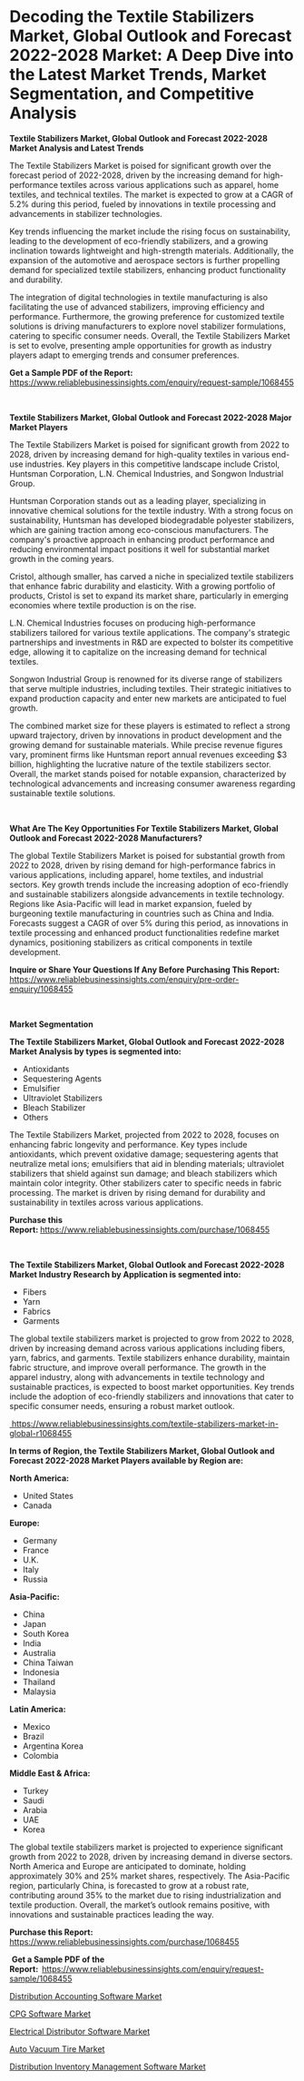 <p><h1>Decoding the Textile Stabilizers Market, Global Outlook and Forecast 2022-2028 Market: A Deep Dive into the Latest Market Trends, Market Segmentation, and Competitive Analysis</h1></p><p><strong>Textile Stabilizers Market, Global Outlook and Forecast 2022-2028 Market Analysis and Latest Trends</strong></p>
<p><p>The Textile Stabilizers Market is poised for significant growth over the forecast period of 2022-2028, driven by the increasing demand for high-performance textiles across various applications such as apparel, home textiles, and technical textiles. The market is expected to grow at a CAGR of 5.2% during this period, fueled by innovations in textile processing and advancements in stabilizer technologies. </p><p>Key trends influencing the market include the rising focus on sustainability, leading to the development of eco-friendly stabilizers, and a growing inclination towards lightweight and high-strength materials. Additionally, the expansion of the automotive and aerospace sectors is further propelling demand for specialized textile stabilizers, enhancing product functionality and durability. </p><p>The integration of digital technologies in textile manufacturing is also facilitating the use of advanced stabilizers, improving efficiency and performance. Furthermore, the growing preference for customized textile solutions is driving manufacturers to explore novel stabilizer formulations, catering to specific consumer needs. Overall, the Textile Stabilizers Market is set to evolve, presenting ample opportunities for growth as industry players adapt to emerging trends and consumer preferences.</p></p>
<p><strong>Get a Sample PDF of the Report:&nbsp;</strong> <a href="https://www.reliablebusinessinsights.com/enquiry/request-sample/1068455">https://www.reliablebusinessinsights.com/enquiry/request-sample/1068455</a></p>
<p>&nbsp;</p>
<p><strong>Textile Stabilizers Market, Global Outlook and Forecast 2022-2028 Major Market Players</strong></p>
<p><p>The Textile Stabilizers Market is poised for significant growth from 2022 to 2028, driven by increasing demand for high-quality textiles in various end-use industries. Key players in this competitive landscape include Cristol, Huntsman Corporation, L.N. Chemical Industries, and Songwon Industrial Group.</p><p>Huntsman Corporation stands out as a leading player, specializing in innovative chemical solutions for the textile industry. With a strong focus on sustainability, Huntsman has developed biodegradable polyester stabilizers, which are gaining traction among eco-conscious manufacturers. The company's proactive approach in enhancing product performance and reducing environmental impact positions it well for substantial market growth in the coming years.</p><p>Cristol, although smaller, has carved a niche in specialized textile stabilizers that enhance fabric durability and elasticity. With a growing portfolio of products, Cristol is set to expand its market share, particularly in emerging economies where textile production is on the rise.</p><p>L.N. Chemical Industries focuses on producing high-performance stabilizers tailored for various textile applications. The company's strategic partnerships and investments in R&D are expected to bolster its competitive edge, allowing it to capitalize on the increasing demand for technical textiles.</p><p>Songwon Industrial Group is renowned for its diverse range of stabilizers that serve multiple industries, including textiles. Their strategic initiatives to expand production capacity and enter new markets are anticipated to fuel growth.</p><p>The combined market size for these players is estimated to reflect a strong upward trajectory, driven by innovations in product development and the growing demand for sustainable materials. While precise revenue figures vary, prominent firms like Huntsman report annual revenues exceeding $3 billion, highlighting the lucrative nature of the textile stabilizers sector. Overall, the market stands poised for notable expansion, characterized by technological advancements and increasing consumer awareness regarding sustainable textile solutions.</p></p>
<p>&nbsp;</p>
<p><strong>What Are The Key Opportunities For Textile Stabilizers Market, Global Outlook and Forecast 2022-2028 Manufacturers?</strong></p>
<p><p>The global Textile Stabilizers Market is poised for substantial growth from 2022 to 2028, driven by rising demand for high-performance fabrics in various applications, including apparel, home textiles, and industrial sectors. Key growth trends include the increasing adoption of eco-friendly and sustainable stabilizers alongside advancements in textile technology. Regions like Asia-Pacific will lead in market expansion, fueled by burgeoning textile manufacturing in countries such as China and India. Forecasts suggest a CAGR of over 5% during this period, as innovations in textile processing and enhanced product functionalities redefine market dynamics, positioning stabilizers as critical components in textile development.</p></p>
<p><strong>Inquire or Share Your Questions If Any Before Purchasing This Report:</strong> <a href="https://www.reliablebusinessinsights.com/enquiry/pre-order-enquiry/1068455">https://www.reliablebusinessinsights.com/enquiry/pre-order-enquiry/1068455</a></p>
<p>&nbsp;</p>
<p><strong>Market Segmentation</strong></p>
<p><strong>The Textile Stabilizers Market, Global Outlook and Forecast 2022-2028 Market Analysis by types is segmented into:</strong></p>
<p><ul><li>Antioxidants</li><li>Sequestering Agents</li><li>Emulsifier</li><li>Ultraviolet Stabilizers</li><li>Bleach Stabilizer</li><li>Others</li></ul></p>
<p><p>The Textile Stabilizers Market, projected from 2022 to 2028, focuses on enhancing fabric longevity and performance. Key types include antioxidants, which prevent oxidative damage; sequestering agents that neutralize metal ions; emulsifiers that aid in blending materials; ultraviolet stabilizers that shield against sun damage; and bleach stabilizers which maintain color integrity. Other stabilizers cater to specific needs in fabric processing. The market is driven by rising demand for durability and sustainability in textiles across various applications.</p></p>
<p><strong>Purchase this Report:&nbsp;</strong><a href="https://www.reliablebusinessinsights.com/purchase/1068455">https://www.reliablebusinessinsights.com/purchase/1068455</a></p>
<p>&nbsp;</p>
<p><strong>The Textile Stabilizers Market, Global Outlook and Forecast 2022-2028 Market Industry Research by Application is segmented into:</strong></p>
<p><ul><li>Fibers</li><li>Yarn</li><li>Fabrics</li><li>Garments</li></ul></p>
<p><p>The global textile stabilizers market is projected to grow from 2022 to 2028, driven by increasing demand across various applications including fibers, yarn, fabrics, and garments. Textile stabilizers enhance durability, maintain fabric structure, and improve overall performance. The growth in the apparel industry, along with advancements in textile technology and sustainable practices, is expected to boost market opportunities. Key trends include the adoption of eco-friendly stabilizers and innovations that cater to specific consumer needs, ensuring a robust market outlook.</p></p>
<p><a href="https://www.reliablebusinessinsights.com/textile-stabilizers-market-in-global-r1068455">&nbsp;https://www.reliablebusinessinsights.com/textile-stabilizers-market-in-global-r1068455</a></p>
<p><strong>In terms of Region, the Textile Stabilizers Market, Global Outlook and Forecast 2022-2028 Market Players available by Region are:</strong></p>
<p>
    <p> <strong> North America: </strong>
        <ul>
            <li>United States</li>
            <li>Canada</li>
        </ul>
        </p> 
    <p> <strong> Europe: </strong>
        <ul>
            <li>Germany</li>
            <li>France</li>
            <li>U.K.</li>
            <li>Italy</li>
            <li>Russia</li>
        </ul>
        </p> 
    <p> <strong> Asia-Pacific: </strong>
        <ul>
            <li>China</li>
            <li>Japan</li>
            <li>South Korea</li>
            <li>India</li>
            <li>Australia</li>
            <li>China Taiwan</li>
            <li>Indonesia</li>
            <li>Thailand</li>
            <li>Malaysia</li>
        </ul>
        </p> 
    <p> <strong> Latin America: </strong>
        <ul>
            <li>Mexico</li>
            <li>Brazil</li>
            <li>Argentina Korea</li>
            <li>Colombia</li>
        </ul>
        </p> 
    <p> <strong> Middle East & Africa: </strong>
        <ul>
            <li>Turkey</li>
            <li>Saudi</li>
            <li>Arabia</li>
            <li>UAE</li>
            <li>Korea</li>
        </ul>
    </p>
    </p>
<p><p>The global textile stabilizers market is projected to experience significant growth from 2022 to 2028, driven by increasing demand in diverse sectors. North America and Europe are anticipated to dominate, holding approximately 30% and 25% market shares, respectively. The Asia-Pacific region, particularly China, is forecasted to grow at a robust rate, contributing around 35% to the market due to rising industrialization and textile production. Overall, the market’s outlook remains positive, with innovations and sustainable practices leading the way.</p></p>
<p><strong>Purchase this Report: </strong><a href="https://www.reliablebusinessinsights.com/purchase/1068455">https://www.reliablebusinessinsights.com/purchase/1068455</a></p>
<p>&nbsp;<strong>Get a Sample PDF of the Report:&nbsp;&nbsp;</strong><a href="https://www.reliablebusinessinsights.com/enquiry/request-sample/1068455">https://www.reliablebusinessinsights.com/enquiry/request-sample/1068455</a></p>
<p><strong></strong></p>
<p><p><a href="https://www.linkedin.com/pulse/future-trends-global-distribution-accounting-software-market-nt4wc?trackingId=1gmX4isASVKBZws8PChYKQ%3D%3D">Distribution Accounting Software Market</a></p><p><a href="https://www.linkedin.com/pulse/cpg-software-market-trends-growth-outlook-2024-2031-zymolyase-9kgmc?trackingId=C7hL08WdQnKVbCvp6HBXHg%3D%3D">CPG Software Market</a></p><p><a href="https://www.linkedin.com/pulse/electrical-distributor-software-market-share-size-trends-industry-tiv4c?trackingId=ShNQtubqTtylwZgQaB%2FAXA%3D%3D">Electrical Distributor Software Market</a></p><p><a href="https://issuu.com/reportprime-2/docs/auto-vacuum-tire-market-size-2030.p_c8122c16ff2b37">Auto Vacuum Tire Market</a></p><p><a href="https://www.linkedin.com/pulse/distribution-inventory-management-software-market-segmentation-wmjuc?trackingId=IrXv0l%2B2QAu%2BW4u%2BWItCNQ%3D%3D">Distribution Inventory Management Software Market</a></p></p>